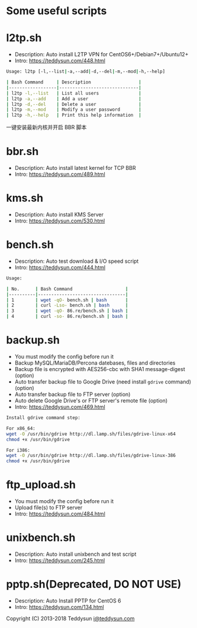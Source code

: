 # Some useful scripts

l2tp.sh
=======

- Description: Auto install L2TP VPN for CentOS6+/Debian7+/Ubuntu12+
- Intro: https://teddysun.com/448.html
```bash
Usage: l2tp [-l,--list|-a,--add|-d,--del|-m,--mod|-h,--help]

| Bash Command     | Description                  |
|------------------|------------------------------|
| l2tp -l,--list   | List all users               |
| l2tp -a,--add    | Add a user                   |
| l2tp -d,--del    | Delete a user                |
| l2tp -m,--mod    | Modify a user password       |
| l2tp -h,--help   | Print this help information  |
```
一键安装最新内核并开启 BBR 脚本

bbr.sh
======

- Description: Auto install latest kernel for TCP BBR
- Intro: https://teddysun.com/489.html

kms.sh
======

- Description: Auto install KMS Server
- Intro: https://teddysun.com/530.html

bench.sh
========

- Description: Auto test download & I/O speed script
- Intro: https://teddysun.com/444.html
```bash
Usage:

| No.      | Bash Command                    |
|----------|---------------------------------|
| 1        | wget -qO- bench.sh | bash       |
| 2        | curl -Lso- bench.sh | bash      |
| 3        | wget -qO- 86.re/bench.sh | bash |
| 4        | curl -so- 86.re/bench.sh | bash |
```

backup.sh
=========

- You must modify the config before run it
- Backup MySQL/MariaDB/Percona datebases, files and directories
- Backup file is encrypted with AES256-cbc with SHA1 message-digest (option)
- Auto transfer backup file to Google Drive (need install `gdrive` command) (option)
- Auto transfer backup file to FTP server (option)
- Auto delete Google Drive's or FTP server's remote file (option)
- Intro: https://teddysun.com/469.html

```bash
Install gdrive command step:

For x86_64: 
wget -O /usr/bin/gdrive http://dl.lamp.sh/files/gdrive-linux-x64
chmod +x /usr/bin/gdrive

For i386: 
wget -O /usr/bin/gdrive http://dl.lamp.sh/files/gdrive-linux-386
chmod +x /usr/bin/gdrive
```

ftp_upload.sh
=============

- You must modify the config before run it
- Upload file(s) to FTP server
- Intro: https://teddysun.com/484.html

unixbench.sh
============

- Description: Auto install unixbench and test script
- Intro: https://teddysun.com/245.html

pptp.sh(Deprecated, DO NOT USE)
===================

- Description: Auto Install PPTP for CentOS 6
- Intro: https://teddysun.com/134.html

Copyright (C) 2013-2018 Teddysun <i@teddysun.com>
